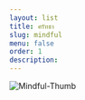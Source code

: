 ```yaml
---
layout: list
title: ศรัทธา
slug: mindful
menu: false
order: 1
description:
---
```

![Mindful-Thumb](https://res.cloudinary.com/sdees-reallife/image/upload/c_thumb,w_128,h_128,r_max/lisheng-chang-628794-unsplash.jpg)
